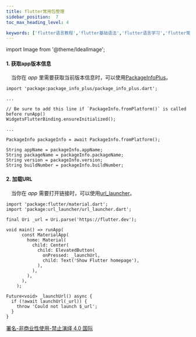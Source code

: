 ```yaml
---
title: flutter常用包整理
sidebar_position:  7
toc_max_heading_level: 4

keywords: ['flutter语言教程','flutter基础语法','flutter语言学习','flutter常用包']
---
```


import Image from '@theme/IdealImage';

#### 1. 获取app版本信息

 当你在 _app_ 里需要获取当前版本信息时，可以使用[PackageInfoPlus](https://pub.dev/packages/package_info_plus)。

    import 'package:package_info_plus/package_info_plus.dart';

    ...

    // Be sure to add this line if `PackageInfo.fromPlatform()` is called before runApp()
    WidgetsFlutterBinding.ensureInitialized();

    ...

    PackageInfo packageInfo = await PackageInfo.fromPlatform();

    String appName = packageInfo.appName;
    String packageName = packageInfo.packageName;
    String version = packageInfo.version;
    String buildNumber = packageInfo.buildNumber;

#### 2. 加载URL

 当你在 _app_ 需要打开链接时，可以使用[url_launcher](https://pub.dev/packages/url_launcher)。

    import 'package:flutter/material.dart';
    import 'package:url_launcher/url_launcher.dart';

    final Uri _url = Uri.parse('https://flutter.dev');

    void main() => runApp(
          const MaterialApp(
            home: Material(
              child: Center(
                child: ElevatedButton(
                  onPressed: _launchUrl,
                  child: Text('Show Flutter homepage'),
                ),
              ),
            ),
          ),
        );

    Future<void> _launchUrl() async {
      if (!await launchUrl(_url)) {
        throw 'Could not launch $_url';
      }
    }



[署名-非商业性使用-禁止演绎 4.0 国际](https://creativecommons.org/licenses/by-nc-nd/4.0/deed.zh)
